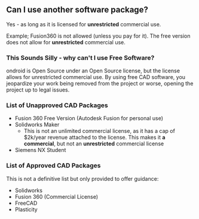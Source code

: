## Can I use another software package?
Yes - as long as it is licensed for **unrestricted** commercial use. 

Example; Fusion360 is not allowed (unless you pay for it). The free version does not allow for **unrestricted** commercial use.

### This Sounds Silly - why can't I use Free Software?
ondroid is Open Source under an Open Source license, but the license allows for unrestricted commercial use. By using free CAD software, you jeopardize your work being removed from the project or worse, opening the project up to legal issues.

### List of Unapproved CAD Packages
- Fusion 360 Free Version (Autodesk Fusion for personal use)
- Solidworks Maker
    - This is not an unlimited commercial license, as it has a cap of $2k/year revenue attached to the license. This makes it __a commercial__, but not an __unrestricted__ commercial license
- Siemens NX Student
    
### List of Approved CAD Packages
This is not a definitive list but only provided to offer guidance:
- Solidworks
- Fusion 360 (Commercial License)
- FreeCAD
- Plasticity

